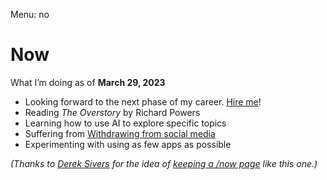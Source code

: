Menu: no


# Now

What I’m doing as of **March 29, 2023**

* Looking forward to the next phase of my career. [Hire me](/hire-me)!
* Reading _The Overstory_ by Richard Powers
* Learning how to use AI to explore specific topics
* Suffering from [Withdrawing from social media](/2023/withdrawing-from-social-media)
* Experimenting with using as few apps as possible

_(Thanks to [Derek Sivers](https://sive.rs) for the idea of [keeping a /now page](https://nownownow.com/about) like this one.)_

